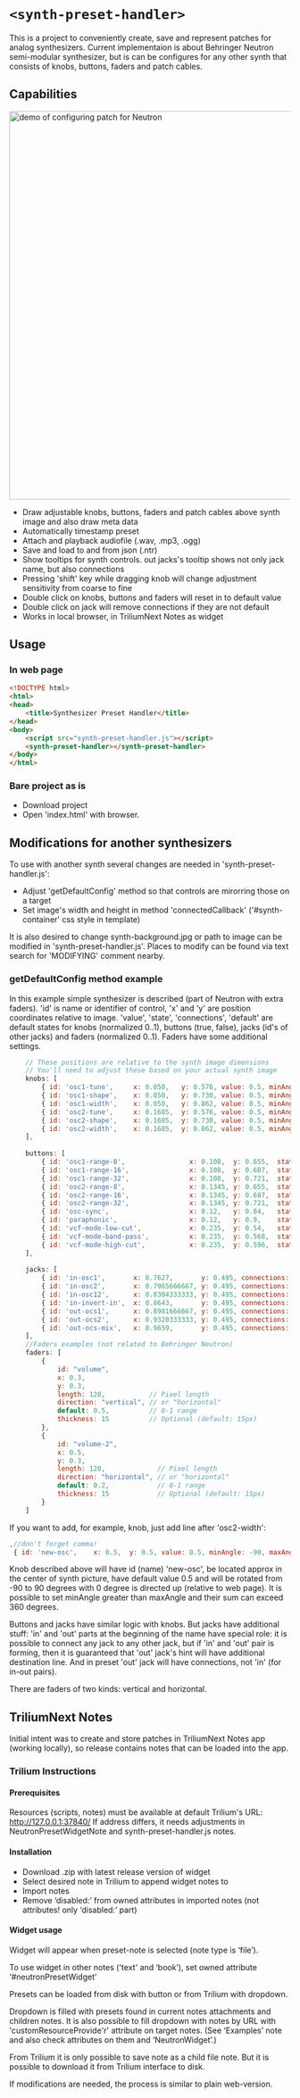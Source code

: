 `<synth-preset-handler>`
=================

This is a project to conveniently create, save and represent patches for analog synthesizers.
Current implementaion is about Behringer Neutron semi-modular synthesizer, but is can be configures for any other synth that consists of knobs, buttons, faders and patch cables.

## Capabilities

<img src="./.github/images/neutron-path-demo.gif" alt="demo of configuring patch for Neutron" height=696 width=1280>

- Draw adjustable knobs, buttons, faders and patch cables above synth image and also draw meta data
- Automatically timestamp preset
- Attach and playback audiofile (.wav, .mp3, .ogg)
- Save and load to and from json (.ntr)
- Show tooltips for synth controls. out jacks's tooltip shows not only jack name, but also connections
- Pressing 'shift' key while dragging knob will change adjustment sensitivity from coarse to fine
- Double click on knobs, buttons and faders will reset in to default value
- Double click on jack will remove connections if they are not default
- Works in local browser, in TriliumNext Notes as widget


## Usage

### In web page

```html
<!DOCTYPE html>
<html>
<head>
    <title>Synthesizer Preset Handler</title>
</head>
<body>
    <script src="synth-preset-handler.js"></script>
    <synth-preset-handler></synth-preset-handler>
</body>
</html>
```

### Bare project as is

- Download project
- Open 'index.html' with browser.

## Modifications for another synthesizers

To use with another synth several changes are needed in 'synth-preset-handler.js':
- Adjust 'getDefaultConfig' method so that controls are mirorring those on a target
- Set image's width and height in method 'connectedCallback' ('#synth-container' css style in template)

It is also desired to change synth-background.jpg or path to image can be modified in 'synth-preset-handler.js'.
Places to modify can be found via text search for 'MODIFYING' comment nearby.

### getDefaultConfig method example

In this example simple synthesizer is described (part of Neutron with extra faders).
'id' is name or identifier of control, 'x' and 'y' are position coordinates relative to image. 'value', 'state', 'connections', 'default' are default states for knobs (normalized 0..1), buttons (true, false), jacks (id's of other jacks) and faders (normalized 0..1). Faders have some additional settings.

```javascript
    // These positions are relative to the synth image dimensions
    // You'll need to adjust these based on your actual synth image
    knobs: [
        { id: 'osc1-tune',     x: 0.050,   y: 0.576, value: 0.5, minAngle: -152, maxAngle: 152 },
        { id: 'osc1-shape',    x: 0.050,   y: 0.730, value: 0.5, minAngle: -152, maxAngle: 152 },
        { id: 'osc1-width',    x: 0.050,   y: 0.862, value: 0.5, minAngle: -152, maxAngle: 152 },
        { id: 'osc2-tune',     x: 0.1685,  y: 0.576, value: 0.5, minAngle: -152, maxAngle: 152 },
        { id: 'osc2-shape',    x: 0.1685,  y: 0.730, value: 0.5, minAngle: -152, maxAngle: 152 },
        { id: 'osc2-width',    x: 0.1685,  y: 0.862, value: 0.5, minAngle: -152, maxAngle: 152 }
    ],
    
    buttons: [
        { id: 'osc1-range-8',                x: 0.108,  y: 0.655,  state: false },
        { id: 'osc1-range-16',               x: 0.108,  y: 0.687,  state: false },
        { id: 'osc1-range-32',               x: 0.108,  y: 0.721,  state: false },
        { id: 'osc2-range-8',                x: 0.1345, y: 0.655,  state: false },
        { id: 'osc2-range-16',               x: 0.1345, y: 0.687,  state: false },
        { id: 'osc2-range-32',               x: 0.1345, y: 0.721,  state: false },
        { id: 'osc-sync',                    x: 0.12,   y: 0.84,   state: false },
        { id: 'paraphonic',                  x: 0.12,   y: 0.9,    state: false },
        { id: 'vcf-mode-low-cut',            x: 0.235,  y: 0.54,   state: false },
        { id: 'vcf-mode-band-pass',          x: 0.235,  y: 0.568,  state: false },
        { id: 'vcf-mode-high-cut',           x: 0.235,  y: 0.596,  state: true  }
    ],
    
    jacks: [
        { id: 'in-osc1',       x: 0.7627,       y: 0.495, connections: [] },
        { id: 'in-osc2',       x: 0.7965666667, y: 0.495, connections: [] },
        { id: 'in-osc12',      x: 0.8304333333, y: 0.495, connections: [] },
        { id: 'in-invert-in',  x: 0.8643,       y: 0.495, connections: [] },
        { id: 'out-ocs1',      x: 0.8981666667, y: 0.495, connections: [] },
        { id: 'out-ocs2',      x: 0.9320333333, y: 0.495, connections: [] },
        { id: 'out-ocs-mix',   x: 0.9659,       y: 0.495, connections: [] }
    ],
    //Faders examples (not related to Behringer Neutron)
    faders: [
        { 
            id: "volume", 
            x: 0.3, 
            y: 0.3,
            length: 120,           // Pixel length
            direction: "vertical", // or "horizontal"
            default: 0.5,          // 0-1 range
            thickness: 15          // Optional (default: 15px)
        },
        { 
            id: "volume-2", 
            x: 0.5, 
            y: 0.3,
            length: 120,             // Pixel length
            direction: "horizontal", // or "horizontal"
            default: 0.2,            // 0-1 range
            thickness: 15            // Optional (default: 15px)
        }
    ]
```


If you want to add, for example, knob, just add line after 'osc2-width':
```javascript
,//don't forget comma!
 { id: 'new-osc',    x: 0.5,  y: 0.5, value: 0.5, minAngle: -90, maxAngle: 90 }
```
Knob described above will have id (name) 'new-osc', be located approx in the center of synth picture, have default value 0.5 and will be rotated from -90 to 90 degrees with 0 degree is directed up (relative to web page). It is possible to set minAngle greater than maxAngle and their sum can exceed 360 degrees.

Buttons and jacks have similar logic with knobs. But jacks have additional stuff: 'in' and 'out' parts at the beginning of the name have special role: it is possible to connect any jack to any other jack, but if 'in' and 'out' pair is forming, then it is guaranteed that 'out' jack's hint will have additional destination line. And in preset 'out' jack will have connections, not 'in' (for in-out pairs).

There are faders of two kinds: vertical and horizontal.

## TriliumNext Notes

Initial intent was to create and store patches in TriliumNext Notes app (working locally), so release contains notes that can be loaded into the app.

### Trilium Instructions

#### Prerequisites

Resources (scripts, notes) must be available at default Trilium's URL: http://127.0.0.1:37840/ If address differs, it needs adjustments in NeutronPresetWidgetNote and synth-preset-handler.js notes.

#### Installation

- Download .zip with latest release version of widget
- Select desired note in Trilium to append widget notes to
- Import notes
- Remove ‘disabled:’ from owned attributes in imported notes (not attributes! only ‘disabled:’ part)

#### Widget usage

Widget will appear when preset-note is selected (note type is ‘file’).

To use widget in other notes ('text' and ‘book’), set owned attribute ‘#neutronPresetWidget’

Presets can be loaded from disk with button or from Trilium with dropdown.

Dropdown is filled with presets found in current notes attachments and children notes. It is also possible to fill dropdown with notes by URL with 'customResourceProvide'r' attribute on target notes. (See ‘Examples’ note and also check attributes on them and ‘NeutronWidget’.)

From Trilium it is only possible to save note as a child file note. But it is possible to download it from Trilium interface to disk.

If modifications are needed, the process is  similar to plain web-version.